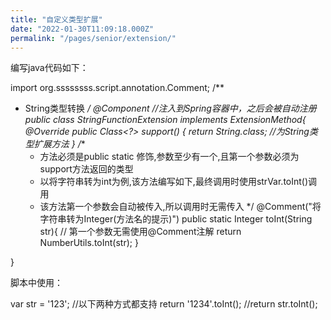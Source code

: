```yaml
---
title: "自定义类型扩展"
date: "2022-01-30T11:09:18.000Z"
permalink: "/pages/senior/extension/"
---
```

编写java代码如下：

import org.ssssssss.script.annotation.Comment;
/**
 * String类型转换
 */
@Component  //注入到Spring容器中，之后会被自动注册
public class StringFunctionExtension implements ExtensionMethod{
    @Override
	public Class<?> support() {
		return String.class;    //为String类型扩展方法
	}
    /**
	*	方法必须是public static 修饰,参数至少有一个,且第一个参数必须为support方法返回的类型
	*	以将字符串转为int为例,该方法编写如下,最终调用时使用strVar.toInt()调用
	*	该方法第一个参数会自动被传入,所以调用时无需传入
	*/
    @Comment("将字符串转为Integer(方法名的提示)")
	public static Integer toInt(String str){    // 第一个参数无需使用@Comment注解
		return NumberUtils.toInt(str);
	}


}


脚本中使用：

var str = '123';
//以下两种方式都支持
return '1234'.toInt();
//return str.toInt();
